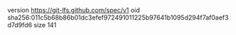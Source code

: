 version https://git-lfs.github.com/spec/v1
oid sha256:011c5b68b86b01dc3efef972491011225b97641b1095d294f7af0aef3d7d9fd6
size 141
